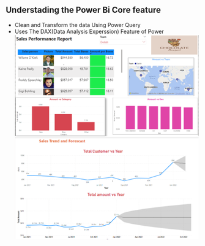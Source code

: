 ## Understading the Power Bi Core feature
- Clean and Transform the data Using Power Query
- Uses The DAX(Data Analysis Experssion) Feature of Power
![Sales_Performance_Report](https://github.com/sandeeprairai/Power-Bi-Dashboard/blob/main/sales1.PNG)
![Sales_Forescasting](https://github.com/sandeeprairai/Power-Bi-Dashboard/blob/main/sales2.PNG)

